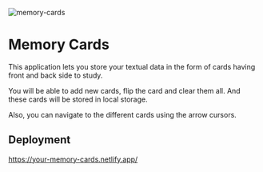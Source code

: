 ![memory-cards](https://user-images.githubusercontent.com/74613776/109984471-d1af7480-7d29-11eb-8107-baef62567102.PNG)

# Memory Cards

This application lets you store your textual data in the form of cards having front and back side to study.

You will be able to add new cards, flip the card and clear them all.
And these cards will be stored in local storage.

Also, you can navigate to the different cards using the arrow cursors.


## Deployment

https://your-memory-cards.netlify.app/
